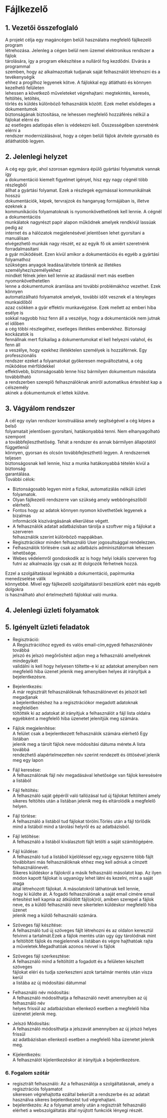 # Fájlkezelő

## 1. Vezetői összefoglaló
A projekt célja egy magáncégen belüli használatra megfelelő fájlkezelő program<br>
létrehozása. Jelenleg a cégen belül nem üzemel elektronikus rendszer a fájlok <br>
tárolására, így a program elkészítése a nulláról fog kezdődni. Elvárás a programmal <br>
szemben, hogy az alkalmazottak tudjanak saját felhasználót létrehozni és a tevékenységik <br>
ehhez a progilhoz legyenek kötve. A fájlokkal egy átlátható és könnyen kezelhető felületen<br>
lehessen a következő műveleteket végrehajtani: megtekintés, keresés, feltöltés, letöltés,<br>
törlés és küldés különböző felhasználók között. Ezek mellet elsődleges a dokumentumok<br>
biztonságának biztosítása, ne lehessen megfelelő hozzáférés nélkül a fájlokat elérni és <br>
az esetleges adatlopás ellen is védekezni kell. Összességében szeretnénk elérni a <br>
rendszer modernizálásával, hogy a cégen belüli fájlok átvitele gyorsabb és átláthatóbb legyen. <br> 

## 2. Jelenlegi helyzet
A cég egy gyár, ahol szorosan egymásra épülő gyártási folyamatok vannak így <br>
a dokumentáció kiemelt figyelmet igényel, hisz egy nagy cégnél több részlegből<br>
állhat a gyártási folyamat. Ezek a részlegek egymással kommunikálnak hosszú<br>
dokumentációk, képek, tervrajzok és hanganyag formájában is, illetve ezeknek a <br>
kommunikációs folyamatoknak is nyomonkövethetőnek kell lennie. A cégnél a dokumentációs<br>
munkálatok nagyrészt papír alapon működnek amelyek rendkívül lassúak pedig az<br>
internet és a hálózatok megjelenésével jelentősen lehet gyorsítani a manuálisan <br>
elvégezhető munkák nagy részét, ez az egyik fő ok amiért szeretnénk forradalmasítani<br>
a gyár működését. Ezen kívül amikor a dokumentációs és egyéb a gyártási folyamathoz<br>
szükséges anyagok leadása/átvitele történik az illetékes személyhez/személyekhez<br>
mindkét félnek jelen kell lennie az átadásnál mert más esetben nyomonkövethetetlen<br>
lenne a dokumentumok áramlása ami további problémákhoz vezethet. Ezek könnyen <br>
automatizálható folyamatok amelyek, további időt vesznek el a tényleges munkaidőből<br>
azaz csökken a gyár effektív munkavégzése. Ezek mellett az emberi hiba esélye is<br>
sokkal nagyobb hisz fenn áll a veszélye, hogy a dokumentációk nem jutnak el időben<br>
a cég többi részlegéhez, esetleges illetékes emberekhez. Biztonsági kockázatok is<br>
fennállnak mert fizikailag a dokumentumokat el kell helyezni valahol, és fenn áll<br>
a veszélye, hogy ezekhez illetéktelen személyek is hozzáférnek. Egy professzionális<br>
rendszer ezeket a folyamatokat gyökeresen megváltoztatná, a cég működése mérföldekkel<br>
effektívebb, biztonságosabb lenne hisz bármilyen dokumentum másolata továbbítható<br>
a rendszerben szereplő felhasználóknak amiről automatikus értesítést kap a célszemély<br>
akinek a dokumentumok el lettek küldve.

## 3. Vágyálom rendszer
A cél egy oylan rendszer konstruálása amely segítségével a cég képes a belső <br>
folyamatait jelentősen gyorsítani, hatákonyabbá tenni. Nem elhanyagolható szempont<br>
a továbbfejleszthetőség. Tehát a rendszer és annak bármilyen állapotától függetlenül<br>
könnyen, gyorsan és olcsón továbbfejleszthető legyen. A rendszernek teljesen <br> 
biztonságosnak kell lennie, hisz a munka hatákonyabbá tételén kívül a biztonság<br>
garantálása.<br>
További célok:
* Biztonságosabb legyen mint a fizikai, automatizálás nélküli üzleti folyamatok.<br> 
* Olyan fájlkezelő rendszerre van szükség amely webböngészőből elérhető.
* Fontos hogy az adatok könnyen nyomon követhetőek legyenek a bizalmas<br>
információk kiszivárgásának elkerülése végett. 
* A felhasználók adatait adatbázisban tárolja a szoftver míg a fájlokat a szerveren<br>
 felhasználók szerint különböző mappákban. 
* Regisztrációkor minden felhasználó User jogosultsággal rendelezzen.
* Felhasználók törlésére csak az adatbázis adminisztátornak lehessen lehetősége.
* Webes védelemről gondoskodik az is hogy helyi lokális szerveren fog futni az alkalmazás
így csak az itt dolgozók férhetnek hozzá.

Ezzel a szolgáltatással leginkább a dokumentáció, papírmunka menedzselése válik <br> 
könnyebbé. Mivel egy fájlkezelő szolgáltatásról beszélünk ezért más egyéb dolgokra<br>
is használható ahol értelmezhető fájlokkal való munka.

## 4. Jelenlegi üzleti folyamatok


## 5. Igényelt üzleti feladatok

* Regisztráció:<br>
  A Regisztrációhoz egyedi és valós email-cím,egyedi felhasználónév továbbá<br>
  jelszó és jelszó megőrősítést adjon meg a felhasználó amellyeknek mindegyikét<br>
  validálni is kell hogy helyesen töltette-e ki az adatokat amenyiben nem<br>
  megfelelő hiba üzenet jelenik meg amenyiben helyes át irányítjuk a bejelentkezésre.

* Bejelentkezés:<br>
  A már regisztrált felhasználóknak felhasználónevet és jelszót kell megadjanak<br>
  a bejelentkezéshez ha a regisztrációkor megadott adatoknak megfelelően <br>
  töltötték ki az adatokat át irányítjuk a felhasználót a fájl lista oldalra <br>
  egyébként a megfelelő hiba üzenetet jelenítjük meg számára.


* Fájlok megjelenítése:<br>
  A felület csak a bejelentkezett felhasználók számára elérhető Egy listában <br>
  jelenik meg a tárolt fájlok neve módosítási dátuma mérete.A lista továbbá<br>
  rendezhető alapértelmezetten név szerint rendezett és öttösével jelenik meg egy lapon<br>

* Fájl keresése:<br>
  A felhasználónak fájl név megadásával lehetősége van fájlok keresésére a listából

* Fájl feltöltés:<br>
  A felhasználó saját gépéről való tallózásal tud új fájlokat feltölteni amely <br>
  sikeres feltöltés után a listában jelenik meg és eltárolódik a megfelelő helyen.

* Fájl törlése:<br>
  A felhasználó a listából tud fájlokat törölni.Törlés után a fájl törlődik<br>
  mind a listából mind a tárolási helyről és az adatbázisból.

* Fájl letöltése:<br>
  A felhasználó a listából kiválasztott fájlt letölti a saját számítógépére. 

* Fájl küldése:<br>
  A felhasználó tud  a listából kijelöléssel egy,vagy egyszerre több fájlt<br>
  tövábbítani más felhasználóknak ehhez meg kell adniuk a címzett felhasználónevét.<br>
  Sikeres küldéskor a fájlokról a másik felhasználó másolatot kap. Az ilyen<br> 
  módon kapott fájlokat is ugyanúgy lehet látni és kezelni, mint a saját maga<br>
  által létrehozott fájlokat. A másolatokról láthatónak kell lennie,<br> 
  hogy ki küldte át. A fogadó felhasználónak a saját email címére email<br>
  értesítést kell kapnia az átküldött fájl(ok)ról, amiben szerepel a fájlok<br>
  neve, és a küldő felhasználó neve sikertelen küldéskor megfelelő hiba üzenet<br>
  jelenik meg a küldő felhasználó számára.

* Szöveges fájl készítése:<br>
  A felhasználó tud új szöveges fájlt létrehozni és az oldalon keresztül<br>
  felvinni a tartalmát.Ezek a fájlok mentés után ugy úgy tárolódnak mint<br>
  a feltöltött fájlok és megjelennek a listában és végre hajthatóak rajta<br>
  a műveletek.Megadhatóak azonos névvel is fájlok


* Szöveges fájl szerkesztése:<br>
  A felhasználó mind a feltöltött a fogadott és a felületen készített szöveges<br>
  fájlokat eléri és tudja szerkeszteni azok tartalmár mentés után visza kerül<br>
  a listába az új módosítási dátummal

* Felhasználó név módosítás:<br>
 A felhasználó módosíthatja a felhasználó nevét amennyiben az új felhasználó név<br>
 helyes frissül az adatbázisban ellenkező esetben a megfelelő hiba üzenetet jelenik meg.

* Jelszó Módosítás:<br>
 A felhasználó módosíthatja a jelszavát amennyiben az új jelszó helyes frissül <br>
 az adatbázisban ellenkező esetben a megfelelő hiba üzenetet jelenik meg.

* Kijelentkezés:<br>
  A felhasználót kijelentkezéskor át irányítjuk a bejelentkezésre.


### 6. Fogalom szótár
* regisztrált felhasználó: Az a felhasználója a szolgáltatásnak, amely a regisztrációs folyamatot<br> 
sikeresen végrehajtotta ezáltal bekerült a rendszerbe és az adatait használva sikeres bejelentkezést tud végrehajtani.
* bejelentkezés: Az a folyamat amely után a regisztrált felhasználó elérheti a webszolgáltatás által nyújtott funkciók lényegi részét. 